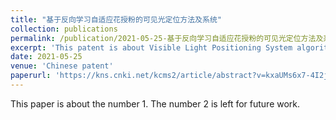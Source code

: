 ```yaml
---
title: "基于反向学习自适应花授粉的可见光定位方法及系统"
collection: publications
permalink: /publication/2021-05-25-基于反向学习自适应花授粉的可见光定位方法及系统
excerpt: 'This patent is about Visible Light Positioning System algorithm.'
date: 2021-05-25
venue: 'Chinese patent'
paperurl: 'https://kns.cnki.net/kcms2/article/abstract?v=kxaUMs6x7-4I2jr5WTdXti3zQ9F92xu0jPYZ-6FemR80TpIUx9Y4vp6Id17Tf9nAg54z_Or5AYAKcn6yq9ClIXwkrzLsbDTD&uniplatform=NZKPT'
---
```

This paper is about the number 1. The number 2 is left for future work.
